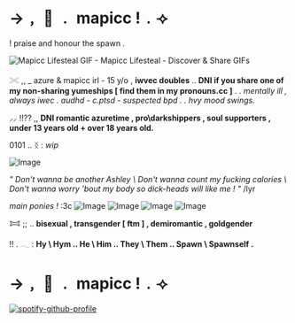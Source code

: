# →﹐ 🪭 ﹒ mapicc !﹒⟢

! praise and honour the spawn .

<img src="https://media.tenor.com/qrmlFqq9Ey0AAAAM/lifesteal-mapicc.gif" alt="Mapicc Lifesteal GIF - Mapicc Lifesteal - Discover &amp; Share GIFs"/><img>

𓏵 ,, _ azure & mapicc irl - 15 y/o , **iwvec doubles** .. **DNI if you share one of my non-sharing yumeships [ find them in my pronouns.cc ]** . . *mentally ill , always iwec . audhd - c.ptsd - suspected bpd . . hvy mood swings.*

⸝⸝ !!?? ,, **DNI romantic azuretime , pro\darkshippers , soul supporters , under 13 years old + over 18 years old.**

0101 .. ᛝ : *wip*

<img src="https://media.discordapp.net/attachments/1276580446519689289/1394892997203591209/203f21cbd57bd014e23173b32cac3834-removebg-preview-removebg-preview.png?ex=687876d6&amp;is=68772556&amp;hm=514017ed673f5f389842f23327aa98614c06be1a3da5f9d841bd54cdaccf2f9a&amp;=&amp;format=webp&amp;quality=lossless&amp;width=957&amp;height=957" alt="Image"/><img>


*" Don't wanna be another Ashley \ Don't wanna count my fucking calories \ Don't wanna worry 'bout my body so dick-heads will like me ! "* /lyr

*main ponies !*
:3c <img src="https://media.discordapp.net/attachments/1276580446519689289/1394291916752814223/pony-town-im_feral-lie-padded-toy165-4x.png?ex=68764709&amp;is=6874f589&amp;hm=98f80c7348aa3d0c9e7b7df0c3820e54b02cf326d18075e06dba66b9346550ab&amp;=&amp;format=webp&amp;quality=lossless&amp;width=123&amp;height=133" alt="Image"/><img> <img src="https://media.discordapp.net/attachments/1276580446519689289/1394291916543103006/pony-town-_azure_irl__w2i_-_sign_ata-sit-padded-toy268-4x.png?ex=68764709&amp;is=6874f589&amp;hm=1a6201f4b0459bcabce2d5da0a5af0174621814158b77415d43591708db38caa&amp;=&amp;format=webp&amp;quality=lossless&amp;width=149&amp;height=157" alt="Image"/><img> <img src="https://media.discordapp.net/attachments/1276580446519689289/1394291916325261472/pony-town-memento_mori-stand-padded-4x.png?ex=68764709&amp;is=6874f589&amp;hm=0b1a13f148fa7f08a931d9845ed6720221d5cd8c7d6f8c696e4b351dd47eaa3f&amp;=&amp;format=webp&amp;quality=lossless&amp;width=133&amp;height=147" alt="Image"/><img> <img src="https://media.discordapp.net/attachments/1276580446519689289/1394291916987961364/pony-town-_princezam_-_w2i_-_sign_ata-boop-padded-toy367-4x_1.png?ex=68764709&amp;is=6874f589&amp;hm=0435c1d065631a30ba707397cd8eaf7823a004de16aa5a38ea41b7abac2e06c3&amp;=&amp;format=webp&amp;quality=lossless&amp;width=120&amp;height=168" alt="Image"/><img>





𐂯 ;; .. **bisexual , transgender [ ftm ] , demiromantic , goldgender**

!! . 𓂃 : **Hy \ Hym .. He \ Him .. They \ Them .. Spawn \ Spawnself .**

# →﹐ 🪭 ﹒ mapicc !﹒⟢


[![spotify-github-profile](https://spotify-github-profile.kittinanx.com/api/view?uid=31toj3m5rauqrags6bdqpubi2elu&cover_image=true&theme=default&show_offline=false&background_color=121212&interchange=false&bar_color=9e1515&bar_color_cover=false)](https://github.com/kittinan/spotify-github-profile)
